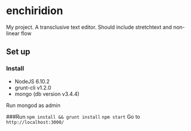 # enchiridion
My project. A transclusive text editor. Should include stretchtext and non-linear flow


## Set up

### Install
* NodeJS 6.10.2
* grunt-cli v1.2.0
* mongo (db version v3.4.4)

Run mongod as admin

###Run
`npm install && grunt install`
`npm start`
Go to `http://localhost:3000/`
